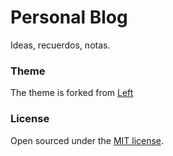 # Personal Blog

Ideas, recuerdos, notas.

### Theme

The theme is forked from [Left](https://github.com/holman/left/)

### License

Open sourced under the [MIT license](LICENSE.md).

